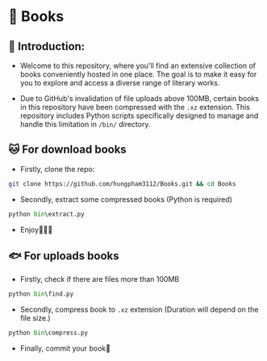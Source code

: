 # :book: Books

## :dog: Introduction:
- Welcome to this repository, where you'll find an extensive collection of books
conveniently hosted in one place. The goal is to make it easy for you to explore
and access a diverse range of literary works.

- Due to GitHub's invalidation of file uploads above 100MB, certain books in this 
repository have been compressed with the `.xz` extension. This repository includes 
Python scripts specifically designed to manage and handle this limitation in `/bin/` directory.


## :cat: For download books

- Firstly, clone the repo:

```sh
git clone https://github.com/hungpham3112/Books.git && cd Books
```

- Secondly, extract some compressed books (Python is required)

```python
python bin\extract.py
```

- Enjoy:tada::tada::tada:

## :fish: For uploads books

- Firstly, check if there are files more than 100MB

```python
python bin\find.py
```

- Secondly, compress book to `.xz` extension (Duration will depend on the file size.)

```python
python bin\compress.py
```

- Finally, commit your book:fox_face:

